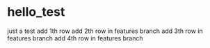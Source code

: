 # hello_test
just a test
add 1th row
add 2th row in features branch
add 3th row in features branch
add 4th row in features branch

